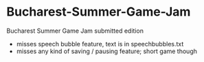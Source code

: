 # Bucharest-Summer-Game-Jam

Bucharest Summer Game Jam submitted edition
- misses speech bubble feature, text is in speechbubbles.txt
- misses any kind of saving / pausing feature; short game though
